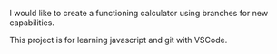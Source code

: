 
I would like to create a functioning calculator using branches for new capabilities.

This project is for learning javascript and git with VSCode.
